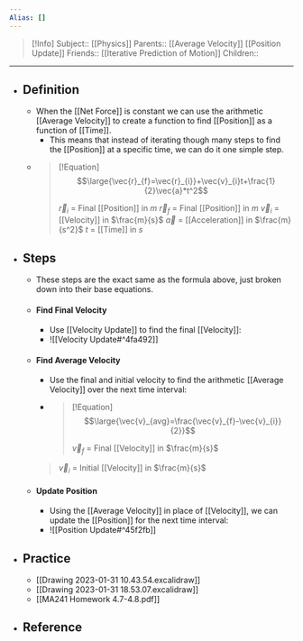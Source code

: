 ```yaml
---
Alias: []
---
```

> [!Info]
> Subject:: [[Physics]]
> Parents:: [[Average Velocity]] [[Position Update]]
> Friends:: [[Iterative Prediction of Motion]]
> Children:: 
---
- ## Definition
	- When the [[Net Force]] is constant we can use the arithmetic [[Average Velocity]] to create a function to find [[Position]] as a function of [[Time]].
		- This means that instead of iterating though many steps to find the [[Position]] at a specific time, we can do it one simple step.
	- > [!Equation]
	  > $$\large{\vec{r}_{f}=\vec{r}_{i}}+\vec{v}_{i}t+\frac{1}{2}\vec{a}*t^2$$
	  > 
	  > $\vec{r}_{i}$ = Final [[Position]] in $m$
	  > $\vec{r}_{f}$ = Final [[Position]] in $m$
	  > $\vec{v}_{i}$ = [[Velocity]] in $\frac{m}{s}$
	  > $\vec{a}$ = [[Acceleration]] in $\frac{m}{s^2}$
	  > $t$ = [[Time]] in $s$
- ## Steps
	- These steps are the exact same as the formula above, just broken down into their base equations.
	- #### Find Final Velocity
		- Use [[Velocity Update]] to find the final [[Velocity]]:
		- ![[Velocity Update#^4fa492]]
	- #### Find Average Velocity
		- Use the final and initial velocity to find the arithmetic [[Average Velocity]] over the next time interval:
		- > [!Equation]
		  > $$\large{\vec{v}_{avg}=\frac{\vec{v}_{f}-\vec{v}_{i}}{2}}$$
		  > 
		  > $\vec{v}_{f}$ = Final [[Velocity]] in $\frac{m}{s}$
	  > $\vec{v}_{i}$ = Initial [[Velocity]] in $\frac{m}{s}$
	- #### Update Position
		- Using the [[Average Velocity]] in place of [[Velocity]], we can update the [[Position]] for the next time interval:
		- ![[Position Update#^45f2fb]]
- ## Practice
	- [[Drawing 2023-01-31 10.43.54.excalidraw]]
	- [[Drawing 2023-01-31 18.53.07.excalidraw]]
	- [[MA241 Homework 4.7-4.8.pdf]]
- ## Reference